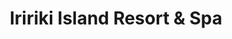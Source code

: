 ---
layout: info
type: Standard
title: Iririki Island Resort & Spa
section: fine dining / resort dining
logo: placeholder
ratings: $$$
phone: "35060"
email:
address:
description: Azure Restaurant, Infinity Bar & Café, Sunset Bar & Café. Every Tuesday Night is Melanesian Night from 6pm where the price includes Melanesian Dance, Kava tasting and local food demonstration.
---